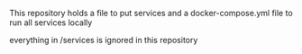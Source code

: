 This repository holds 
a file to put services 
and 
a docker-compose.yml file to run all services locally

everything in /services is ignored in this repository 